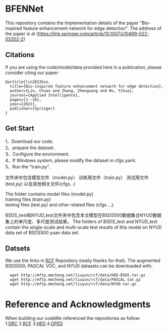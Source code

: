 # BFENNet
This repository contains the Implementation details of the paper "Bio-inspired feature enhancement network for edge detection".
The address of the paper is at (https://link.springer.com/article/10.1007/s10489-022-03202-2)

## Citations
If you are using the code/model/data provided here in a publication, please consider citing our paper:
```
@article{lin2022bio,
  title={Bio-inspired feature enhancement network for edge detection},
  author={Lin, Chuan and Zhang, Zhenguang and Hu, Yihua},
  journal={Applied Intelligence},
  pages={1--16},
  year={2022},
  publisher={Springer}
}
```
## Get Start
1、Download our code.<br/>
2、prepare the dataset.<br/>
3、Configure the environment.<br/>
4、If Windows system, please modify the dataset in cfgs.yaml.<br/>
5、Run the "train.py".<br/>

文件夹中包含模型文件（model.py）
训练用文件（train.py）
测试用文件(test,py)
以及其他相关文件(cfgs...)

The folder contains model files (model.py)<br/>
training files (train.py)<br/>
testing files (test.py) and other related files (cfgs ...). 

BSDS_test和NYUD_test文件夹中包含本文模型在BSDS500数据集合NYUD数据集上的单尺度、多尺度测试结果。
The folders of BSDS_test and NYUD_test contain the single-scale and multi-scale test results of this model on NYUD data set of BSDS500 yuan data set.


## Datsets
We use the links in [RCF](https://github.com/yun-liu/rcf) Repository (really thanks for that).
The augmented BSDS500, PASCAL VOC, and NYUD datasets can be downloaded with:<br/>
```
  wget http://mftp.mmcheng.net/liuyun/rcf/data/HED-BSDS.tar.gz
  wget http://mftp.mmcheng.net/liuyun/rcf/data/PASCAL.tar.gz
  wget http://mftp.mmcheng.net/liuyun/rcf/data/NYUD.tar.gz
```
# Reference and Acknowledgments
When building our codeWe referenced the repositories as follow:<br/>
1.[DRC](https://github.com/cyj5030/DRC-Release)
2.[RCF](https://github.com/yun-liu/rcf)
3.[HED](https://github.com/xwjabc/hed)
4.[DPED](https://github.com/cimerainbow/DPED)